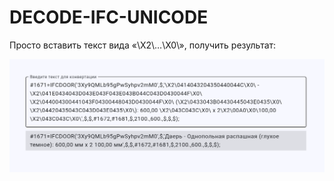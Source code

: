 # DECODE-IFC-UNICODE

Просто вставить текст вида «\X2\…\X0\», получить результат:

 ![result](/image.png)
